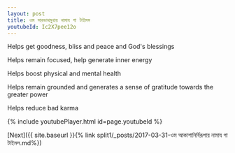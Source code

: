 ```yaml
---
layout: post
title: ওম সারভাথমুখায় নামায গা টাইমস
youtubeId: Ic2X7pee12o
---
```

 
 
Helps get goodness, bliss and peace and God's blessings
 
Helps remain focused, help generate inner energy 
 
Helps boost physical and mental health 
 
Helps remain grounded and generates a sense of gratitude towards the greater power 
 
Helps reduce bad karma
 
 
 
 


{% include youtubePlayer.html id=page.youtubeId %}
 
[Next]({{ site.baseurl }}{% link  split1/_posts/2017-03-31-ওম আকাশানির্বিরূপায় নামায গা টাইমস.md%})
 
